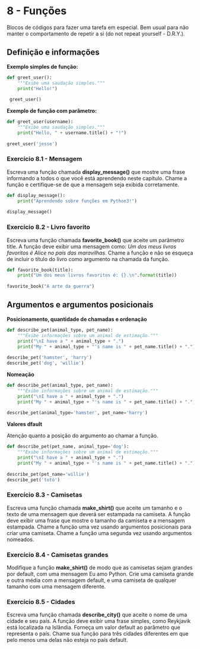 # 8 - Funções

Blocos de códigos para fazer uma tarefa em especial. Bem usual para não manter o comportamento de repetir a si (do not repeat yourself - D.R.Y.).

## Definição e informações

**Exemplo simples de função:**

```python
def greet_user():
    """Exibe uma saudação simples."""
    print("Hello!")
 
 greet_user()
```

**Exemplo de função com parâmetro:**

```python
def greet_user(username):
    """Exibe uma saudação simples."""
    print("Hello, " + username.title() + "!")
    
greet_user('jesse')
```

### Exercício 8.1 - Mensagem

Escreva uma função chamada **display_message()** que mostre uma frase informando a todos o que você está aprendendo neste capítulo. Chame a função e certifique-se de que a mensagem seja exibida corretamente.

```python
def display_message():
    print("Aprendendo sobre funções em Python3!")
    
display_message()
```
### Exercício 8.2 - Livro favorito

Escreva uma função chamada **favorite_book()** que aceite um parâmetro title. A função deve exibir uma mensagem como: *Um  dos  meus livros favoritos é Alice no país das maravilhas*. Chame a função e não se esqueça de incluir o título do livro como argumento na chamada da função.

```python
def favorite_book(title):
    print("Um dos meus livros favoritos é: {}.\n".format(title))
    
favorite_book("A arte da guerra")
```

## Argumentos e argumentos posicionais

**Posicionamento, quantidade de chamadas e ordenação**

```python
def describe_pet(animal_type, pet_name):
    """Exibe informações sobre um animal de estimação."""
    print("\nI have a " + animal_type + ".")
    print("My " + animal_type + "'s name is " + pet_name.title() + ".")
 
describe_pet('hamster', 'harry')
describe_pet('dog', 'willie')
```
**Nomeação**

```python
def describe_pet(animal_type, pet_name):
    """Exibe informações sobre um animal de estimação."""
    print("\nI have a " + animal_type + ".")
    print("My " + animal_type + "'s name is " + pet_name.title() + ".")
    
describe_pet(animal_type='hamster', pet_name='harry')
```

**Valores dfault**

Atenção quanto a posição do argumento ao chamar a função.

```python
def describe_pet(pet_name, animal_type='dog'):
    """Exibe informações sobre um animal de estimação."""
    print("\nI have a " + animal_type + ".")
    print("My " + animal_type + "'s name is " + pet_name.title() + ".")
 
describe_pet(pet_name='willie')
describe_pet('totó')

```
### Exercício 8.3 - Camisetas

Escreva  uma  função  chamada  **make_shirt()**  que  aceite  um tamanho e o texto de uma mensagem que deverá ser estampada na camiseta. A função deve exibir uma frase que mostre o tamanho da camiseta e a mensagem estampada. Chame  a  função  uma  vez  usando  argumentos  posicionais para  criar  uma camiseta. Chame a função uma segunda vez usando argumentos nomeados.


### Exercício 8.4 - Camisetas grandes

Modifique a função **make_shirt()**  de  modo  que  as camisetas sejam grandes por default, com uma mensagem Eu  amo  Python.  Crie uma camiseta grande e outra média com a mensagem default, e uma camiseta de qualquer tamanho com uma mensagem diferente.

### Exercício 8.5 - Cidades

Escreva  uma  função  chamada  **describe_city()**  que  aceite  o nome de uma cidade e seu país. A função deve exibir uma frase simples, como Reykjavik  está  localizada  na  Islândia.  Forneça  um  valor  default  ao parâmetro que representa o país. Chame sua função para três cidades diferentes em que pelo menos uma delas não esteja no país default.